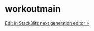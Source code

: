 # workoutmain

[Edit in StackBlitz next generation editor ⚡️](https://stackblitz.com/~/github.com/Blit-Dev/workoutmain)